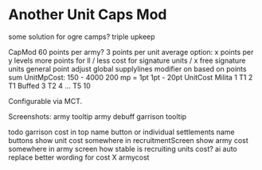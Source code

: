 # Another Unit Caps Mod

some solution for ogre camps?
    triple upkeep

CapMod
	60 points per army?
		3 points per unit average
	option:
		x points per y levels
		more points for ll / less cost for signature units / x free signature units
		general point adjust
		global supplylines modifier on based on points sum
	UnitMpCost:
		150 - 4000
		200 mp = 1pt
		1pt - 20pt
	UnitCost
		Milita 1
		T1 2
		T1 Buffed 3
		T2 4
		...
		T5 10

Configurable via MCT.

Screenshots:
army tooltip
army debuff
garrison tooltip

todo
	garrison cost in top name button or individual settlements name buttons
	show unit cost somewhere in recruitmentScreen
	show army cost somewhere in army screen
	how stable is recruiting units cost?
	ai auto replace
	better wording for cost X armycost